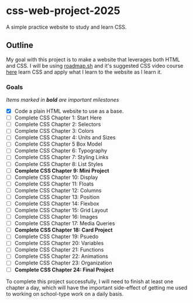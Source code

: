 # css-web-project-2025
A simple practice website to study and learn CSS.

## Outline

My goal with this project is to make a website that leverages both HTML and CSS. I will be using [roadmap.sh](https://roadmap.sh/full-stack) and it's suggested CSS video course [here](https://www.youtube.com/watch?v=n4R2E7O-Ngo) learn CSS and apply what I learn to the website as I learn it.

### Goals
*Items marked in ***bold*** are important milestones*

- [x] Code a plain HTML website to use as a base.
- [ ] Complete CSS Chapter 1: Start Here
- [ ] Complete CSS Chapter 2: Selectors
- [ ] Complete CSS Chapter 3: Colors
- [ ] Complete CSS Chapter 4: Units and Sizes
- [ ] Complete CSS Chapter 5 Box Model
- [ ] Complete CSS Chapter 6: Typography
- [ ] Complete CSS Chapter 7: Styling Links
- [ ] Complete CSS Chapter 8: List Styles
- [ ] **Complete CSS Chapter 9: Mini Project**
- [ ] Complete CSS Chapter 10: Display
- [ ] Complete CSS Chapter 11: Floats
- [ ] Complete CSS Chapter 12: Columns
- [ ] Complete CSS Chapter 13: Position
- [ ] Complete CSS Chapter 14: Flexbox
- [ ] Complete CSS Chapter 15: Grid Layout
- [ ] Complete CSS Chapter 16: Images
- [ ] Complete CSS Chapter 17: Media Queries
- [ ] **Complete CSS Chapter 18: Card Project**
- [ ] Complete CSS Chapter 19: Psuedo
- [ ] Complete CSS Chapter 20: Variables
- [ ] Complete CSS Chapter 21: Functions
- [ ] Complete CSS Chapter 22: Animations
- [ ] Complete CSS Chapter 23: Organization
- [ ] **Complete CSS Chapter 24: Final Project**

To complete this project successfully, I will need to finish at least one chapter a day, which will have the important side-effect of getting me used to working on school-type work on a daily basis.
